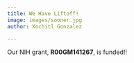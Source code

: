 ```yaml
---
title: We Have Liftoff!
image: images/sooner.jpg
author: Xochitl Gonzalez

---
```


Our NIH grant, **R00GM141267**, is funded!!
